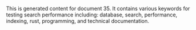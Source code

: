 This is generated content for document 35. It contains various keywords for testing search performance including: database, search, performance, indexing, rust, programming, and technical documentation.